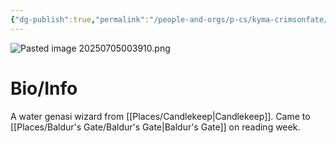 ```yaml
---
{"dg-publish":true,"permalink":"/people-and-orgs/p-cs/kyma-crimsonfate/"}
---
```


![Pasted image 20250705003910.png](/img/user/z%20Photos/Pasted%20image%2020250705003910.png)
# Bio/Info
A water genasi wizard from [[Places/Candlekeep\|Candlekeep]]. Came to [[Places/Baldur's Gate/Baldur's Gate\|Baldur's Gate]] on reading week. 